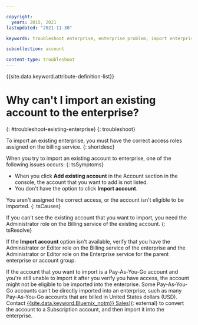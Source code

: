 ```yaml
---

copyright:
  years: 2015, 2021
lastupdated: "2021-11-30"

keywords: troubleshoot enterprise, enterprise problem, import enterprise, existing enterprise

subcollection: account

content-type: troubleshoot
---
```


{{site.data.keyword.attribute-definition-list}}


# Why can't I import an existing account to the enterprise?
{: #troubleshoot-existing-enterprise}
{: troubleshoot}

To import an existing enterprise, you must have the correct access roles assigned on the billing service. 
{: shortdesc}

When you try to import an existing account to enterprise, one of the following issues occurs:
{: tsSymptoms}

* When you click **Add existing account** in the Account section in the console, the account that you want to add is not listed.
* You don't have the option to click **Import account**.

You aren't assigned the correct access, or the account isn't eligible to be imported.
{: tsCauses}

If you can't see the existing account that you want to import, you need the Administrator role on the Billing service of the existing account.
{: tsResolve}

If the **Import account** option isn't available, verify that you have the Administrator or Editor role on the Billing service of the enterprise and the Administrator or Editor role on the Enterprise service for the parent enterprise or account group.

If the account that you want to import is a Pay-As-You-Go account and you're still unable to import it after you verify you have access, the account might not be eligible to be imported into the enterprise. Some Pay-As-You-Go accounts can't be directly imported into an enterprise, such as many Pay-As-You-Go accounts that are billed in United States dollars (USD). Contact [{{site.data.keyword.Bluemix_notm}} Sales](https://www.ibm.com/cloud?contactmodule)){: external} to convert the account to a Subscription account, and then import it into the enterprise.
